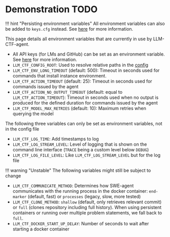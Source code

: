 # Demonstration TODO

!!! hint "Persisting environment variables"
    All environment variables can also be added to `keys.cfg` instead.
    See [here](../installation/installation.md) for more information.

This page details all environment variables that are currently in use by LLM-CTF-agent.

* All API keys (for LMs and GitHub) can be set as an environment variable. See [here](../installation/installation.md) for more information.
* `LLM_CTF_CONFIG_ROOT`: Used to resolve relative paths in the [config](config.md)
* `LLM_CTF_ENV_LONG_TIMEOUT` (default: 500): Timeout in seconds used for commands that install instance environment.
* `LLM_CTF_ACTION_TIMEOUT` (default: 25): Timeout in seconds used for commands issued by the agent
* `LLM_CTF_ACTION_NO_OUTPUT_TIMEOUT` (default: equal to `LLM_CTF_ACTION_TIMEOUT`): Timeout in seconds used when no output is produced for the defined duration for commands issued by the agent
* `LLM_CTF_MODEL_MAX_RETRIES` (default: 10): Maximum retries when querying the model

The following three variables can only be set as environment variables, not in the config file

* `LLM_CTF_LOG_TIME`: Add timestamps to log
* `LLM_CTF_LOG_STREAM_LEVEL`: Level of logging that is shown on the command line interface (`TRACE` being a custom level below `DEBUG`)
* `LLM_CTF_LOG_FILE_LEVEL`: Like  `LLM_CTF_LOG_STREAM_LEVEL` but for the log file

!!! warning "Unstable"
    The following variables might still be subject to change

* `LLM_CTF_COMMUNICATE_METHOD`: Determines how SWE-agent communicates with the running process in the docker container: `end-marker` (default, fast) or `processes` (legacy, slow, more tested)
* `LLM_CTF_CLONE_METHOD`: `shallow` (default, only retrieves relevant commit) or `full` (clones repository including full history). When using persistent containers or running over multiple problem statements, we fall back to `full`.
* `LLM_CTF_DOCKER_START_UP_DELAY`: Number of seconds to wait after starting a docker container
